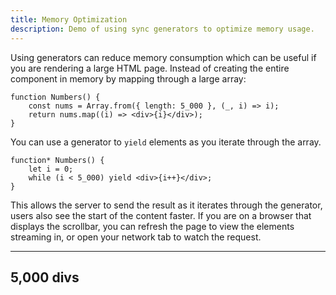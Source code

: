 ```yaml
---
title: Memory Optimization
description: Demo of using sync generators to optimize memory usage.
---
```


Using generators can reduce memory consumption which can be useful if you are rendering a large HTML page. Instead of creating the entire component in memory by mapping through a large array:

```tsx
function Numbers() {
	const nums = Array.from({ length: 5_000 }, (_, i) => i);
	return nums.map((i) => <div>{i}</div>);
}
```

You can use a generator to `yield` elements as you iterate through the array.

```tsx
function* Numbers() {
	let i = 0;
	while (i < 5_000) yield <div>{i++}</div>;
}
```

This allows the server to send the result as it iterates through the generator, users also see the start of the content faster. If you are on a browser that displays the scrollbar, you can refresh the page to view the elements streaming in, or open your network tab to watch the request.

---

## 5,000 divs
